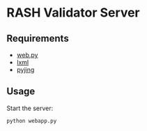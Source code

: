# RASH Validator Server

## Requirements

- [web.py](http://webpy.org/)
- [lxml](http://lxml.de/installation.html)
- [pyjing](https://pypi.python.org/pypi/jingtrang)

## Usage

Start the server:
```sh
python webapp.py
```
